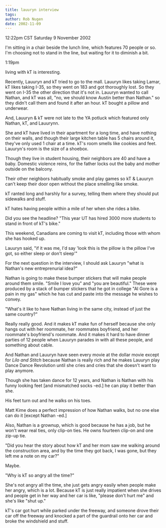 ```yaml
---
title: lauuryn interview
tags: 
author: Rob Nugen
date: 2002-11-09
---
```


<p class=date>12:22pm CST Saturday 9 November 2002</p>

<p>I'm sitting in a chair beside the lunch line, which features 70
people or so.  I'm choosing not to stand in the line, but waiting for
it to diminish a bit.</p>

<p class=date>1:19pm</p>

<p>living with kT is interesting.</p>

<p>Recently, Lauuryn and kT tried to go to the mall.  Lauuryn likes
taking Lamar, kT likes taking I-35, so they went on 183 and got
thoroughly lost.  So they went on I-35 the other direction that it's
not in.  Lauuryn wanted to call Nathan, and kT was all, "no, we should
know Austin better than Nathan."  so they didn't call them and found
it after an hour.  kT bought a pillow and underwear.</p>

<p>And, Lauuryn & kT were not late to the YA potluck which featured
only Nathan, kT, and Lauurynn.</p>

<p>She and kT have lived in their apartment for a long time, and have
nothing on their walls, and though their large kitchen table has 5
chairs around it, they've only used 1 chair at a time.  kT's room
smells like cookies and feet.  Lauuryn's room is the size of a
shoebox.</p>

<p>Though they live in student housing, their neighbors are 40 and
have a baby.  Domestic violence reins, for the father locks out the
baby and mother outside on the balcony.</p>

<p>Their other neighbors habitually smoke and play games so kT &
Lauuryn can't keep their door open without the place smelling like
smoke.</p>

<p>kT ranted long and harshly for a survey, telling them where they
should put sidewalks and stuff.</p>

<p>kT hates having people within a mile of her when she rides a bike.</p>

<p>Did you see the headline? "This year UT has hired 3000 more
students to stand in front of kT's bike."</p>

<p>This weekend, Canadians are coming to visit kT, including those
with whom she has hooked up.</p>

<p>Lauuryn said, "if it was me, I'd say 'look this is the pillow is
the pillow I've got, so either sleep or don't sleep'"</p>

<p>For the next question in the interview, I should ask Lauuryn "what
is Nathan's new entreprenurial idea?"</p>

<p>Nathan is going to make these bumper stickers that will make people
around them smile.  "Smile I love you" and "you are beautiful."  These
were produced by a stack of bumper stickers that he got in college "Al
Gore is a pain in my gas" which he has cut and paste into the message
he wishes to convey.</p>

<p>"What's it like to have Nathan living in the same city, instead of
just the same country?"</p>

<p>Really really good.  And it makes kT make fun of herself because
she only hangs out with her roommate, her roommates boyfriend, and her
roommate's boyfriend's roommate.  And it makes it hard to have dinner
parties of 12 people when Lauuryn parades in with all these people,
and something about cable.</p>

<p>And Nathan and Lauuryn have seen every movie at the dollar movie
except for <em>Lilo and Stitch</em> because Nathan is really rich and
he makes Lauuryn play Dance Dance Revolution until she cries and cries
that she doesn't want to play anymore.</p>

<p>Though she has taken dance for 12 years, and Nathan is Nathan with
his funny looking feet [and mismatched socks -ed.] he can play it
better than she.</p>

<p>His feet turn out and he walks on his toes.</p>

<p>Matt Kime does a perfect impression of how Nathan walks, but no one
else can do it [except Nathan -ed.]</p>

<p>Also, Nathan is a grownup, which is good because he has a job, but
he won't wear real ties, only clip-on ties.  He owns fourteen clip-on
and one zip-up tie.</p>

<p>"Did you hear the story about how kT and her mom saw me walking
around the construction area, and by the time they got back, I was
gone, but they left me a note on my car?"</p>

<p>Maybe.</p>

<p>"Why is kT so angry all the time?"</p>

<p>She's not angry all the time, she just gets angry easily when
people make her angry, which is a lot.  Because kT is just really
impatient when she drives and people get in her way and her car is
like, "please don't hurt me" and she's like "shut up."</p>

<p>kT's car got hurt while parked under the freeway, and someone drove
their car off the freeway and knocked a part of the guardrail onto her
car and broke the windshield and stuff.</p>



